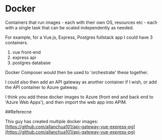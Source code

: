 # Docker

Containers that run images - each with their own OS, resources etc - each with a single task that can be scaled independently as needed.

For example, for a Vue.js, Express, Postgres fullstack app I could have 3 containers.

1. vue front-end
2. express api
3. postgres database

Docker Composer would then be used to 'orchestrate' these together.

I could also then add an API gateway as another container if I wish, or add the API container to Azure gateway.

I think you add these docker images to Azure (front end and back end to 'Azure Web Apps'), and then import the web app into APIM.

##Referecne

This guy has created multiple docker images: [https://github.com/allanchua101/api-gateway-vue-express-pg](https://github.com/allanchua101/api-gateway-vue-express-pg)

